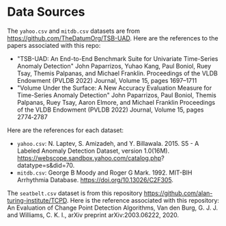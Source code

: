 # Data Sources

The `yahoo.csv` and `mitdb.csv` datasets are from https://github.com/TheDatumOrg/TSB-UAD. Here are the references to the papers associated with this repo:

* "TSB-UAD: An End-to-End Benchmark Suite for Univariate Time-Series Anomaly Detection" John Paparrizos, Yuhao Kang, Paul Boniol, Ruey Tsay, Themis Palpanas, and Michael Franklin. Proceedings of the VLDB Endowment (PVLDB 2022) Journal, Volume 15, pages 1697–1711
* "Volume Under the Surface: A New Accuracy Evaluation Measure for Time-Series Anomaly Detection" John Paparrizos, Paul Boniol, Themis Palpanas, Ruey Tsay, Aaron Elmore, and Michael Franklin Proceedings of the VLDB Endowment (PVLDB 2022) Journal, Volume 15, pages 2774‑2787

Here are the references for each dataset:

* `yahoo.csv`: N. Laptev, S. Amizadeh, and Y. Billawala. 2015. S5 - A Labeled Anomaly Detection Dataset, version 1.0(16M). https://webscope.sandbox.yahoo.com/catalog.php? datatype=s&did=70.
* `mitdb.csv`: George B Moody and Roger G Mark. 1992. MIT-BIH Arrhythmia Database. https://doi.org/10.13026/C2F305.

The `seatbelt.csv` dataset is from this repository https://github.com/alan-turing-institute/TCPD. Here is the reference associated with this repository: An Evaluation of Change Point Detection Algorithms, Van den Burg, G. J. J. and Williams, C. K. I., arXiv preprint arXiv:2003.06222, 2020.
